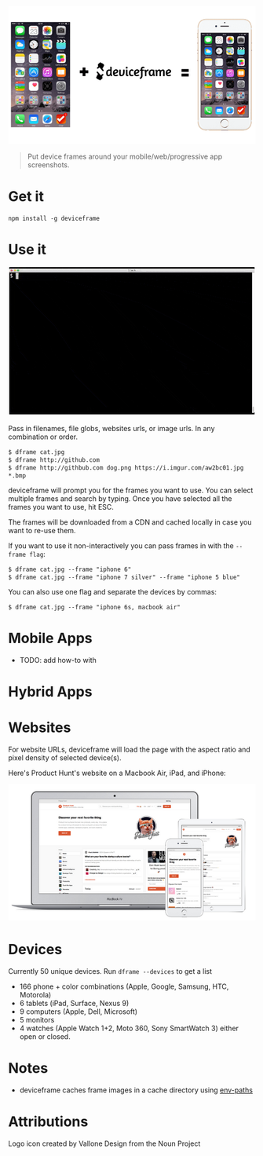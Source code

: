 <div align="center">
  <img src="example.png">
</div>

>  Put device frames around your mobile/web/progressive app screenshots.

# Get it

    npm install -g deviceframe

# Use it

<div align="center">
  <img src="animation.gif">
</div>

<br>
Pass in filenames, file globs, websites urls, or image urls. In any combination or order.

```
$ dframe cat.jpg
$ dframe http://github.com
$ dframe http://githbub.com dog.png https://i.imgur.com/aw2bc01.jpg *.bmp
```

deviceframe will prompt you for the frames you want to use. You can select multiple frames and search by typing. Once you have selected all the frames you want to use, hit ESC.

The frames will be downloaded from a CDN and cached locally in case you want to re-use them.

If you want to use it non-interactively you can pass frames in with the `--frame flag`:

```
$ dframe cat.jpg --frame "iphone 6"
$ dframe cat.jpg --frame "iphone 7 silver" --frame "iphone 5 blue"
```

You can also use one flag and separate the devices by commas:

```
$ dframe cat.jpg --frame "iphone 6s, macbook air"
```

# Mobile Apps

* TODO: add how-to with

# Hybrid Apps



# Websites

For website URLs, deviceframe will load the page with the aspect ratio and pixel density of selected device(s).

Here's Product Hunt's website on a Macbook Air, iPad, and iPhone:

<div align="center">
  <img src="multi-shot.png">
</div>

# Devices

Currently 50 unique devices. Run `dframe --devices` to get a list

* 166 phone + color combinations (Apple, Google, Samsung, HTC, Motorola)
* 6 tablets (iPad, Surface, Nexus 9)
* 9 computers (Apple, Dell, Microsoft)
* 5 monitors
* 4 watches (Apple Watch 1+2, Moto 360, Sony SmartWatch 3) either open or closed.

# Notes

* deviceframe caches frame images in a cache directory using [env-paths](https://github.com/sindresorhus/env-paths)

# Attributions

Logo icon created by Vallone Design from the Noun Project
